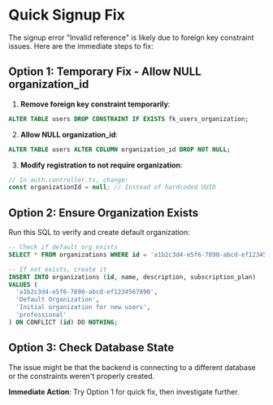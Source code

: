 # Quick Signup Fix

The signup error "Invalid reference" is likely due to foreign key constraint issues. Here are the immediate steps to fix:

## Option 1: Temporary Fix - Allow NULL organization_id

1. **Remove foreign key constraint temporarily**:
```sql
ALTER TABLE users DROP CONSTRAINT IF EXISTS fk_users_organization;
```

2. **Allow NULL organization_id**:
```sql  
ALTER TABLE users ALTER COLUMN organization_id DROP NOT NULL;
```

3. **Modify registration to not require organization**:
```typescript
// In auth.controller.ts, change:
const organizationId = null; // Instead of hardcoded UUID
```

## Option 2: Ensure Organization Exists

Run this SQL to verify and create default organization:

```sql
-- Check if default org exists
SELECT * FROM organizations WHERE id = 'a1b2c3d4-e5f6-7890-abcd-ef1234567890';

-- If not exists, create it
INSERT INTO organizations (id, name, description, subscription_plan) 
VALUES (
  'a1b2c3d4-e5f6-7890-abcd-ef1234567890',
  'Default Organization', 
  'Initial organization for new users',
  'professional'
) ON CONFLICT (id) DO NOTHING;
```

## Option 3: Check Database State

The issue might be that the backend is connecting to a different database or the constraints weren't properly created.

**Immediate Action**: Try Option 1 for quick fix, then investigate further.
